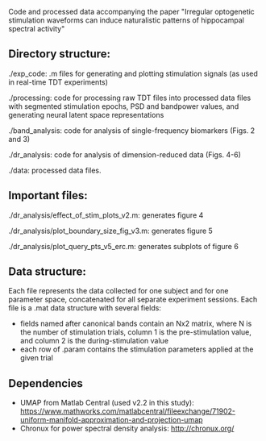 Code and processed data accompanying the paper "Irregular optogenetic stimulation waveforms can induce naturalistic patterns of hippocampal spectral activity"

## Directory structure:

./exp_code: .m files for generating and plotting stimulation signals (as used in real-time TDT experiments)

./processing: code for processing raw TDT files into processed data files with segmented stimulation epochs, PSD and bandpower values, and generating neural latent space representations

./band_analysis: code for analysis of single-frequency biomarkers (Figs. 2 and 3)

./dr_analysis: code for analysis of dimension-reduced data (Figs. 4-6)

./data: processed data files.

## Important files:

./dr_analysis/effect_of_stim_plots_v2.m: generates figure 4

./dr_analysis/plot_boundary_size_fig_v3.m: generates figure 5

./dr_analysis/plot_query_pts_v5_erc.m: generates subplots of figure 6


## Data structure:

Each file represents the data collected for one subject and for one parameter space, concatenated for all separate experiment sessions. Each file is a .mat data structure with several fields:
- fields named after canonical bands contain an Nx2 matrix, where N is the number of stimulation trials, column 1 is the pre-stimulation value, and column 2 is the during-stimulation value
- each row of .param contains the stimulation parameters applied at the given trial

## Dependencies

- UMAP from Matlab Central (used v2.2 in this study): https://www.mathworks.com/matlabcentral/fileexchange/71902-uniform-manifold-approximation-and-projection-umap
- Chronux for power spectral density analysis: http://chronux.org/

